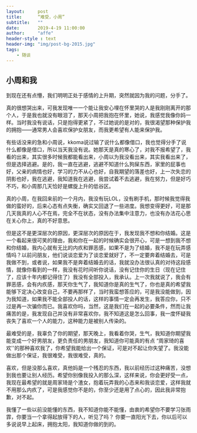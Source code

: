 ```yaml
---
layout:     post
title:      “难受，小周”
subtitle:   ""
date:       2019-4-19 11:00:00
author:     "affe"
header-style : text
header-img: "img/post-bg-2015.jpg"
tags:
    - 随谈
---
```


##  小周和我

到现在还有点懵，我们明明正处于感情的上升期，突然就因为我的问题，分手了。

真的很想哭出来，可我发现唯一一个能让我安心埋在怀里哭的人是我刚刚离开的那个人，于是我也就没有眼泪了，那天小周把我抱在怀里，她说，我感觉我像你妈一样。当时我没有说话，只是抱得更紧了，不过她说的是对的，我很渴望那种保护我的拥抱——通常男人会喜欢保护女朋友，而我更希望有人能来保护我。

有些话没来的急和小周说，kkoma说过输了说什么都像借口，我也觉得分手了说什么都像是借口，所以当天我没有说。她那天是真的寒心了，对我不报希望了，我看的出来，其实很多时候我都能看出来，小周以为我没看出来，其实我看出来了，但是选择逃避。是的，我一直在逃避，逃避不知道什么狗屎东西，家里的屁事也好，父亲的病情也好，学习的力不从心也好，自我期望的落差也好，上一次失恋的阴影也好，我在逃避，我知道我在逃避，我尝试着不去逃避，我在努力，但是好巧不巧，和小周那几天恰好是螺旋上升的低谷区。

真的小周，在我回来前的一个月内，我没有玩LOL，没有刷手机，那时候我觉得我做的蛮好的，后来心态有点失衡，确实又回退了一些进度。我想变得更好，可是那几天我真的人心不在焉，完全不在状态，没有办法集中注意力，也没有办法花心思在关心你上，真的不好意思。

但是这不是更深层次的原因，更深层次的原因在于，我发现我不想和你结婚。这是一个看起来很可笑的理由，我和你在一起的时候确实会很开心，可是一想到我不想和你结婚，我内心就有无比的内疚和罪恶感，如果不是为了结婚，我不是在玩弄感情吗？以前问朋友，他们说谈恋爱为了谈恋爱就好了，不一定要奔着结婚去，可是我做不到，或者说，如果我不是奔着结婚去的话，我就没办法很认真的对待这段感情，就像你看到的一样，我没有花时间听你说话，没有记住你的生日（现在记住了，应该十年内都记得住了）我没有全部投入，我承认。上一次我就说了，我会有罪恶感，会有内疚感，那天你生气了，我知道你是真的生气了，你也是真的希望我能够下定决心改变自己，不要再那样了，当时我蛮想答应的，可是我没能做到，因为我知道，如果我不能全部投人的话，这样的事情一定会再发生，我答应你，只不过是再一次骗你而已。我喜欢你吗，当然，这是我们在一起的必要条件，然而让我痛苦的是，我发现自己并没有非常喜欢你，我不知道这是怎么回事，我一度怀疑我丧失了喜欢一个人的能力，这种能力是被别人传染的。

最难受的是，我辜负了你的期望，那天晚上，我看着你哭，生气，我知道你期望我能变成一个好男朋友，更负责任的男朋友，我知道你可能真的有点 “周家琦的喜欢''的那种喜欢我了，你希望我能给出一个保证，可是对不起让你失望了。我没能做出那个保证，我很难受，我很难受，真的。

喜欢，但是没那么喜欢，真他妈是一个残忍的东西，我以前经历过这种痛苦，没想到我也要让别人经历。希望你别像我投入的那么深，这样来说，你会更好受一点，我现在最希望的就是周家琦是个渣女，抱着玩弄我的心态来和我谈恋爱，这样我就不用那么内疚了，可是我感觉你不是的，你至少还是用了点心的，因此我非常抱歉，对不起。

我懂了一些以前没能懂的东西，我不知道你能不能懂，由衷的希望你不要学习张雨霏，你要当一个拿得起放得下的人，听见了吗？ 你要一直阳光下去，你以后可以多说说早上起床，拥抱太阳，我知道你做的到的。







